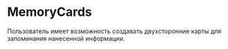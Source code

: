 # MemoryCards
Пользователь имеет возможность создавать двухсторонние карты для запоминания нанесенной информации.
